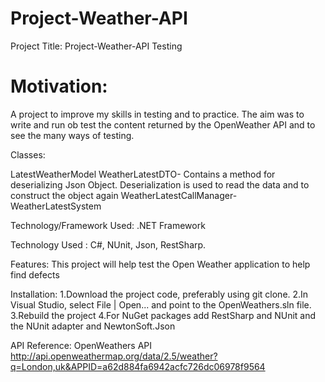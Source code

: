 # Project-Weather-API
Project Title:
 Project-Weather-API Testing


# Motivation:
A project to improve my skills in testing and to practice. The aim was to write and run ob test the content returned by the OpenWeather API and to see the many ways of testing.


Classes:


LatestWeatherModel
WeatherLatestDTO- Contains a method for deserializing Json Object. Deserialization is used to read the data and to construct the object again
WeatherLatestCallManager-
WeatherLatestSystem


Technology/Framework Used: .NET Framework

Technology Used : C#, NUnit, Json, RestSharp.

Features:
This project will help test the Open Weather application to help find defects



Installation:
1.Download the project code, preferably using git clone.
2.In Visual Studio, select File | Open... and point to the OpenWeathers.sln file.
3.Rebuild the project
4.For NuGet packages add RestSharp and NUnit and the NUnit adapter and NewtonSoft.Json


API Reference:
OpenWeathers API
http://api.openweathermap.org/data/2.5/weather?q=London,uk&APPID=a62d884fa6942acfc726dc06978f9564






